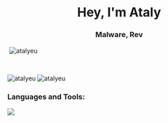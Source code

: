 <h1 align="center">Hey, I'm Ataly</h1>
<h3 align="center">Malware, Rev</h3>

<p>&nbsp;<img align="center" src="https://github-readme-stats.vercel.app/api?username=atalyeu&show_icons=true&theme=dark&locale=en" alt="atalyeu" /></p>
<br/>
<p><img align="left" src="https://github-readme-stats.vercel.app/api/top-langs?username=atalyeu&show_icons=true&theme=dark&locale=en&layout=compact" alt="atalyeu" /></p>



<p align="left"> <img src="https://komarev.com/ghpvc/?username=atalyeu&label=Profile%20views&color=0e75b6&style=flat" alt="atalyeu" /> </p>

<h3 align="left">Languages and Tools:</h3>

  <a href="https://skillicons.dev">
    <img src="https://skillicons.dev/icons?i=c,cpp,cs,ts,py,docker,linux,express,nestjs" />
  </a>
